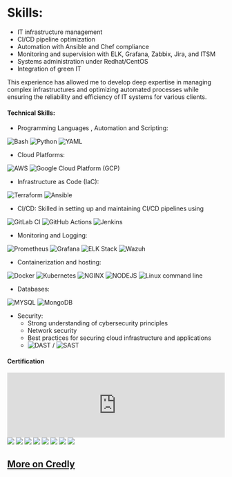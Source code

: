 # Skills:

- IT infrastructure management
- CI/CD pipeline optimization
- Automation with Ansible and Chef compliance
- Monitoring and supervision with ELK, Grafana, Zabbix, Jira, and ITSM
- Systems administration under Redhat/CentOS
- Integration of green IT

This experience has allowed me to develop deep expertise in managing complex infrastructures and optimizing automated processes while ensuring the reliability and efficiency of IT systems for various clients.


#### Technical Skills:
- Programming Languages , Automation and Scripting: 

![Bash](https://img.shields.io/badge/Bash-4EAA25?style=for-the-badge&logo=gnu-bash&logoColor=white)
![Python](https://img.shields.io/badge/Python-3776AB?style=for-the-badge&logo=python&logoColor=white) 
![YAML](https://img.shields.io/badge/YAML-000000?style=for-the-badge&logo=yaml&logoColor=white) 

- Cloud Platforms: 

![AWS](https://img.shields.io/badge/AWS-232F3E?style=for-the-badge&logo=amazon-aws&logoColor=white) 
![Google Cloud Platform (GCP)](https://img.shields.io/badge/GCP-4285F4?style=for-the-badge&logo=google-cloud&logoColor=white)

- Infrastructure as Code (IaC):

![Terraform](https://img.shields.io/badge/Terraform-7B42BC?style=for-the-badge&logo=terraform&logoColor=white)
![Ansible](https://img.shields.io/badge/Ansible-EE0000?style=for-the-badge&logo=ansible&logoColor=white) 

- CI/CD: Skilled in setting up and maintaining CI/CD pipelines using 

![GitLab CI](https://img.shields.io/badge/GitLab-CI-FC6D26?style=for-the-badge&logo=gitlab&logoColor=white) 
![GitHub Actions](https://img.shields.io/badge/GitHub%20Actions-2088FF?style=for-the-badge&logo=github-actions&logoColor=white) 
![Jenkins](https://img.shields.io/badge/Jenkins-D24939?style=for-the-badge&logo=jenkins&logoColor=white)

- Monitoring and Logging: 

![Prometheus](https://img.shields.io/badge/Prometheus-E6522C?style=for-the-badge&logo=prometheus&logoColor=white)
![Grafana](https://img.shields.io/badge/Grafana-F46800?style=for-the-badge&logo=grafana&logoColor=white)
![ELK Stack](https://img.shields.io/badge/ELK-005571?style=for-the-badge&logo=elastic-stack&logoColor=white)
![Wazuh](https://img.shields.io/badge/Wazuh-004680?style=for-the-badge&logo=wazuh&logoColor=white) 



- Containerization and hosting: 

![Docker](https://img.shields.io/badge/Docker-2496ED?style=for-the-badge&logo=docker&logoColor=white)
![Kubernetes](https://img.shields.io/badge/Kubernetes-326CE5?style=for-the-badge&logo=kubernetes&logoColor=white) 
![NGINX](https://img.shields.io/badge/NGINX-009639?style=for-the-badge&logo=nginx&logoColor=white)
![NODEJS](https://img.shields.io/badge/Node.js-43853D?style=for-the-badge&logo=node.js&logoColor=white)
![Linux command line](https://img.shields.io/badge/Linux-FCC624?style=for-the-badge&logo=linux&logoColor=black)

- Databases: 

![MYSQL](https://img.shields.io/badge/MySQL-00000F?style=for-the-badge&logo=mysql&logoColor=white)
![MongoDB](https://img.shields.io/badge/MongoDB-4EA94B?style=for-the-badge&logo=mongodb&logoColor=white)

- Security: 
  - Strong understanding of cybersecurity principles
  - Network security
  - Best practices for securing cloud infrastructure and applications
  - ![DAST](https://img.shields.io/badge/DAST-blue?style=for-the-badge
  ) / ![SAST](https://img.shields.io/badge/SAST-004680?style=for-the-badge&logo=SAST&logoColor=white)

#### Certification 
<div>
<iframe style="border: 0; width:100%;  overflow: auto;" src="https://tryhackme.com/api/v2/badges/public-profile?userPublicId=188166" ></iframe>
</div>


<img class="badge" src="https://images.credly.com/size/680x680/images/af8c6b4e-fc31-47c4-8dcb-eb7a2065dc5b/I2CS__1_.png">
<img class="badge" src="https://images.credly.com/size/128x128/images/054913b2-e271-49a2-a1a4-9bf1c1f9a404/CyberEssentials.png">
<img class="badge" src="https://images.credly.com/size/128x128/images/eba18772-5ecf-471b-b8af-dda79815b544/image.png">
<img class="badge" src="https://images.credly.com/size/128x128/images/9358115e-ead7-47c2-91e2-165b6a650a1b/image.png">
<img class="badge" src="https://images.credly.com/size/128x128/images/5bf37709-4b69-4cdc-9edc-af7b3370d427/image.png">
<img class="badge" src="https://images.credly.com/size/128x128/images/01c3b0d4-a225-483b-a762-460473658c1a/image.png">
<img class="badge" src="https://images.credly.com/size/128x128/images/80845928-d1f8-4549-ae9d-27676fba897e/image.png">
<img class="badge" src="https://images.credly.com/size/128x128/images/6f135924-7645-4bd2-ab68-3bc0b49c7e27/image.png">

## <a href="https://www.credly.com/users/stephane-duboze"> More on Credly